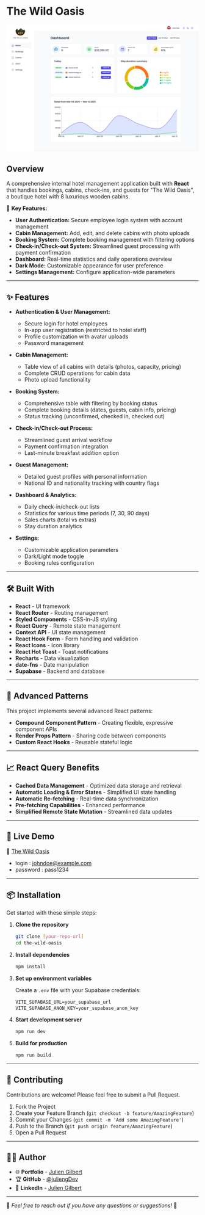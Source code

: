 # The Wild Oasis

![Internal Hotel Management Application](./preview.jpg)

## Overview

A comprehensive internal hotel management application built with **React** that handles bookings, cabins, check-ins, and guests for "The Wild Oasis", a boutique hotel with 8 luxurious wooden cabins.

🏨 **Key Features:**

- **User Authentication:** Secure employee login system with account management
- **Cabin Management:** Add, edit, and delete cabins with photo uploads
- **Booking System:** Complete booking management with filtering options
- **Check-in/Check-out System:** Streamlined guest processing with payment confirmation
- **Dashboard:** Real-time statistics and daily operations overview
- **Dark Mode:** Customizable appearance for user preference
- **Settings Management:** Configure application-wide parameters

---

## ✨ Features

- **Authentication & User Management:**

  - Secure login for hotel employees
  - In-app user registration (restricted to hotel staff)
  - Profile customization with avatar uploads
  - Password management

- **Cabin Management:**

  - Table view of all cabins with details (photos, capacity, pricing)
  - Complete CRUD operations for cabin data
  - Photo upload functionality

- **Booking System:**

  - Comprehensive table with filtering by booking status
  - Complete booking details (dates, guests, cabin info, pricing)
  - Status tracking (unconfirmed, checked in, checked out)

- **Check-in/Check-out Process:**

  - Streamlined guest arrival workflow
  - Payment confirmation integration
  - Last-minute breakfast addition option

- **Guest Management:**

  - Detailed guest profiles with personal information
  - National ID and nationality tracking with country flags

- **Dashboard & Analytics:**

  - Daily check-in/check-out lists
  - Statistics for various time periods (7, 30, 90 days)
  - Sales charts (total vs extras)
  - Stay duration analytics

- **Settings:**
  - Customizable application parameters
  - Dark/Light mode toggle
  - Booking rules configuration

---

## 🛠 Built With

- **React** - UI framework
- **React Router** - Routing management
- **Styled Components** - CSS-in-JS styling
- **React Query** - Remote state management
- **Context API** - UI state management
- **React Hook Form** - Form handling and validation
- **React Icons** - Icon library
- **React Hot Toast** - Toast notifications
- **Recharts** - Data visualization
- **date-fns** - Date manipulation
- **Supabase** - Backend and database

---

## 🧠 Advanced Patterns

This project implements several advanced React patterns:

- **Compound Component Pattern** - Creating flexible, expressive component APIs
- **Render Props Pattern** - Sharing code between components
- **Custom React Hooks** - Reusable stateful logic

---

## 📈 React Query Benefits

- **Cached Data Management** - Optimized data storage and retrieval
- **Automatic Loading & Error States** - Simplified UI state handling
- **Automatic Re-fetching** - Real-time data synchronization
- **Pre-fetching Capabilities** - Enhanced performance
- **Simplified Remote State Mutation** - Streamlined data updates

---

## 🚀 Live Demo

🔗 [The Wild Oasis](https://juliengdev-wildoasis.netlify.app/)

- login : johndoe@example.com
- password : pass1234

---

## 📦 Installation

Get started with these simple steps:

1. **Clone the repository**

   ```bash
   git clone [your-repo-url]
   cd the-wild-oasis
   ```

2. **Install dependencies**

   ```bash
   npm install
   ```

3. **Set up environment variables**

   Create a `.env` file with your Supabase credentials:

   ```
   VITE_SUPABASE_URL=your_supabase_url
   VITE_SUPABASE_ANON_KEY=your_supabase_anon_key
   ```

4. **Start development server**

   ```bash
   npm run dev
   ```

5. **Build for production**

   ```bash
   npm run build
   ```

---

## 🤝 Contributing

Contributions are welcome! Please feel free to submit a Pull Request.

1. Fork the Project
2. Create your Feature Branch (`git checkout -b feature/AmazingFeature`)
3. Commit your Changes (`git commit -m 'Add some AmazingFeature'`)
4. Push to the Branch (`git push origin feature/AmazingFeature`)
5. Open a Pull Request

---

## 👨‍💻 Author

- 🌐 **Portfolio** - [Julien Gilbert](https://juliengilbert.com/)
- 🏆 **GitHub** - [@juliengDev](https://github.com/juliengDev)
- 💼 **LinkedIn** - [Julien Gilbert](https://www.linkedin.com/in/julien-gilbert-reactjs/)

---

🎯 _Feel free to reach out if you have any questions or suggestions!_ 🚀
